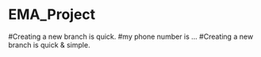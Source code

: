 # EMA_Project
#Creating a new branch is quick.
#my phone number is ...
#Creating a new branch is quick & simple.